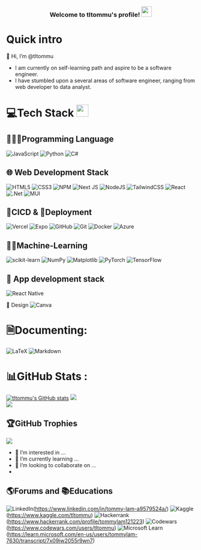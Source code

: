 <h3 align="center">
  Welcome to tltommu's profile!
  <img src="https://media.giphy.com/media/hvRJCLFzcasrR4ia7z/giphy.gif" width="28">
</h3>

# Quick intro
 👋 Hi, I’m @tltommu
- I am currently on self-learning path and aspire to be a software engineer.
- I have stumbled upon a several areas of software engineer, ranging from web developer to data analyst.

# 💻Tech Stack <img src = "https://media2.giphy.com/media/QssGEmpkyEOhBCb7e1/giphy.gif?cid=ecf05e47a0n3gi1bfqntqmob8g9aid1oyj2wr3ds3mg700bl&rid=giphy.gif" width = 32px> 

## 👨🏻‍💻Programming Language
![JavaScript](https://img.shields.io/badge/javascript-%23323330.svg?style=for-the-badge&logo=javascript&logoColor=%23F7DF1E) 
![Python](https://img.shields.io/badge/python-3670A0?style=for-the-badge&logo=python&logoColor=ffdd54) 
![C#](https://img.shields.io/badge/c%23-%23239120.svg?style=for-the-badge&logo=csharp&logoColor=white) 

## 🌐 Web Development Stack
![HTML5](https://img.shields.io/badge/html5-%23E34F26.svg?style=for-the-badge&logo=html5&logoColor=white) 
![CSS3](https://img.shields.io/badge/css3-%231572B6.svg?style=for-the-badge&logo=css3&logoColor=white) 
![NPM](https://img.shields.io/badge/NPM-%23000000.svg?style=for-the-badge&logo=npm&logoColor=white) 
![Next JS](https://img.shields.io/badge/Next-black?style=for-the-badge&logo=next.js&logoColor=white) 
![NodeJS](https://img.shields.io/badge/node.js-6DA55F?style=for-the-badge&logo=node.js&logoColor=white) 
![TailwindCSS](https://img.shields.io/badge/tailwindcss-%2338B2AC.svg?style=for-the-badge&logo=tailwind-css&logoColor=white) 
![React](https://img.shields.io/badge/react-%2320232a.svg?style=for-the-badge&logo=react&logoColor=%2361DAFB) 
![.Net](https://img.shields.io/badge/.NET-5C2D91?style=for-the-badge&logo=.net&logoColor=white) 
![MUI](https://img.shields.io/badge/MUI-%230081CB.svg?style=for-the-badge&logo=mui&logoColor=white)

## 🔄CICD & 🚀Deployment
![Vercel](https://img.shields.io/badge/vercel-%23000000.svg?style=for-the-badge&logo=vercel&logoColor=white) 
![Expo](https://img.shields.io/badge/expo-1C1E24?style=for-the-badge&logo=expo&logoColor=#D04A37) 
![GitHub](https://img.shields.io/badge/github-%23121011.svg?style=for-the-badge&logo=github&logoColor=white)
![Git](https://img.shields.io/badge/git-%23F05033.svg?style=for-the-badge&logo=git&logoColor=white)
![Docker](https://img.shields.io/badge/docker-%230db7ed.svg?style=for-the-badge&logo=docker&logoColor=white) 
![Azure](https://img.shields.io/badge/azure-%230072C6.svg?style=for-the-badge&logo=microsoftazure&logoColor=white) 

## 🤖🧠Machine-Learning
![scikit-learn](https://img.shields.io/badge/scikit--learn-%23F7931E.svg?style=for-the-badge&logo=scikit-learn&logoColor=white) 
![NumPy](https://img.shields.io/badge/numpy-%23013243.svg?style=for-the-badge&logo=numpy&logoColor=white) 
![Matplotlib](https://img.shields.io/badge/Matplotlib-%23ffffff.svg?style=for-the-badge&logo=Matplotlib&logoColor=black) 
![PyTorch](https://img.shields.io/badge/PyTorch-%23EE4C2C.svg?style=for-the-badge&logo=PyTorch&logoColor=white) 
![TensorFlow](https://img.shields.io/badge/TensorFlow-%23FF6F00.svg?style=for-the-badge&logo=TensorFlow&logoColor=white) 

## 📱 App development stack
![React Native](https://img.shields.io/badge/react_native-%2320232a.svg?style=for-the-badge&logo=react&logoColor=%2361DAFB) 

🎨 Design
![Canva](https://img.shields.io/badge/Canva-%2300C4CC.svg?style=for-the-badge&logo=Canva&logoColor=white)  


	


# 🗎Documenting:
 ![LaTeX](https://img.shields.io/badge/latex-%23008080.svg?style=for-the-badge&logo=latex&logoColor=white) 	![Markdown](https://img.shields.io/badge/markdown-%23000000.svg?style=for-the-badge&logo=markdown&logoColor=white)

# 📊GitHub Stats :
[![tltommu's GitHub stats](https://github-readme-stats.vercel.app/api?username=tltommu)](https://github.com/tltommu/github-readme-stats)
![](https://github-readme-streak-stats.herokuapp.com/?user=tltommu&theme=radical&hide_border=false)<br/>
![](https://github-readme-stats.vercel.app/api/top-langs/?username=tltommu&theme=radical&hide_border=false&include_all_commits=false&count_private=false&layout=compact)

## 🏆GitHub Trophies
![](https://github-profile-trophy.vercel.app/?username=tltommu&theme=discord&no-frame=false&no-bg=false&margin-w=4)
- 👀 I’m interested in ...
- 🌱 I’m currently learning ...
- 💞️ I’m looking to collaborate on ...
- 


## 🌎Forums and 📚Educations
![LinkedIn](https://img.shields.io/badge/linkedin-%230077B5.svg?style=for-the-badge&logo=linkedin&logoColor=white)(https://www.linkedin.com/in/tommy-lam-a9579524a/)
![Kaggle](https://img.shields.io/badge/Kaggle-035a7d?style=for-the-badge&logo=kaggle&logoColor=white)(https://www.kaggle.com/tltommu)
![Hackerrank](https://img.shields.io/badge/-Hackerrank-2EC866?style=for-the-badge&logo=HackerRank&logoColor=white)(https://www.hackerrank.com/profile/tommylam121223)
![Codewars](https://img.shields.io/badge/Codewars-B1361E?style=for-the-badge&logo=codewars&logoColor=grey)(https://www.codewars.com/users/tltommu)
![Microsoft Learn](https://img.shields.io/badge/Microsoft_Learn-258ffa?style=for-the-badge&logo=microsoft&logoColor=white)(https://learn.microsoft.com/en-us/users/tommylam-7630/transcript/7x09iw2055r9wn7)



<!---
tltommu/tltommu is a ✨ special ✨ repository because its `README.md` (this file) appears on your GitHub profile.
You can click the Preview link to take a look at your changes.
--->
